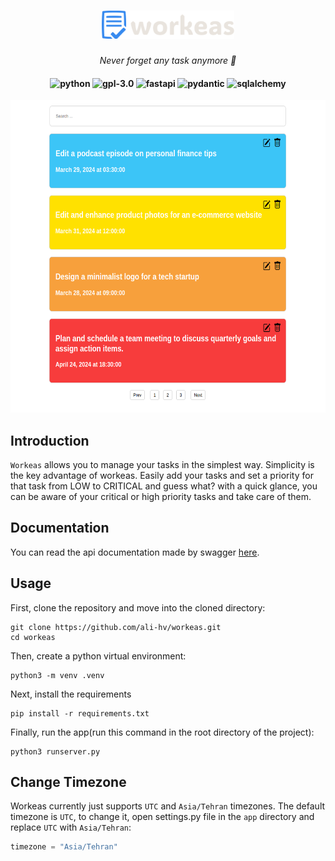 <h1 align="center">
  <picture>
    <source media="(prefers-color-scheme: dark)" srcset="./.github/assets/workeas-logo-light-mode.svg">
    <source media="(prefers-color-scheme: light)" srcset="./.github/assets/workeas-logo-light-mode.svg">
    <img alt="Workeas logo" src="./.github/assets/workeas-logo-light-mode.svg" height="45">
  </picture>
</h1>

<p align="center">
  <i align="center">Never forget any task anymore 🚀</i>
</p>

<h4 align="center">
  <img src="https://img.shields.io/badge/Made%20with-Python%203.10.12-green.svg?style=flat&logo=python" alt="python" style="height: 20px;">
  <img src="https://img.shields.io/badge/License-GPL%203.0-blue.svg?style=flat&logo=gpl-3.0" alt="gpl-3.0" style="height: 20px;">
  <img src="https://img.shields.io/badge/FastAPI-005571?style=for-the-badge&logo=fastapi" alt="fastapi" style="height: 20px;">
  <img src="https://img.shields.io/badge/pydantic-purple" alt="pydantic" style="height: 20px;">
  <img src="https://img.shields.io/badge/sqlalchemy-red" alt="sqlalchemy" style="height: 20px;">
</h4>

<p align="center">
    <img src="./.github/assets/tasks-list.png" alt="tasks list" style="height: 500px;"/>
</p>

## Introduction
`Workeas` allows you to manage your tasks in the simplest way. Simplicity is the key advantage of workeas.
Easily add your tasks and set a priority for that task from LOW to CRITICAL and guess what? with a quick glance, 
you can be aware of your critical or high priority tasks and take care of them.

## Documentation
You can read the api documentation made by swagger [here](https://ali-hv.github.io/workeas-docs/).

## Usage
First, clone the repository and move into the cloned directory:
```shell
git clone https://github.com/ali-hv/workeas.git
cd workeas
```
Then, create a python virtual environment:
```shell
python3 -m venv .venv
```
Next, install the requirements
```shell
pip install -r requirements.txt
```
Finally, run the app(run this command in the root directory of the project):
```shell
python3 runserver.py
```

## Change Timezone
Workeas currently just supports ```UTC``` and ```Asia/Tehran``` timezones. The default timezone is ```UTC```,
to change it, open settings.py file in the ```app``` directory and replace ```UTC``` with ```Asia/Tehran```:
```python
timezone = "Asia/Tehran"
```

